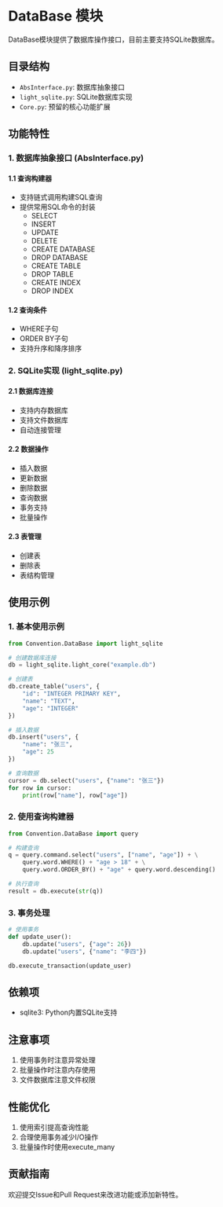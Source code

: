 # DataBase 模块

DataBase模块提供了数据库操作接口，目前主要支持SQLite数据库。

## 目录结构

- `AbsInterface.py`: 数据库抽象接口
- `light_sqlite.py`: SQLite数据库实现
- `Core.py`: 预留的核心功能扩展

## 功能特性

### 1. 数据库抽象接口 (AbsInterface.py)

#### 1.1 查询构建器

- 支持链式调用构建SQL查询
- 提供常用SQL命令的封装
  - SELECT
  - INSERT
  - UPDATE
  - DELETE
  - CREATE DATABASE
  - DROP DATABASE
  - CREATE TABLE
  - DROP TABLE
  - CREATE INDEX
  - DROP INDEX

#### 1.2 查询条件

- WHERE子句
- ORDER BY子句
- 支持升序和降序排序

### 2. SQLite实现 (light_sqlite.py)

#### 2.1 数据库连接

- 支持内存数据库
- 支持文件数据库
- 自动连接管理

#### 2.2 数据操作

- 插入数据
- 更新数据
- 删除数据
- 查询数据
- 事务支持
- 批量操作

#### 2.3 表管理

- 创建表
- 删除表
- 表结构管理

## 使用示例

### 1. 基本使用示例

```python
from Convention.DataBase import light_sqlite

# 创建数据库连接
db = light_sqlite.light_core("example.db")

# 创建表
db.create_table("users", {
    "id": "INTEGER PRIMARY KEY",
    "name": "TEXT",
    "age": "INTEGER"
})

# 插入数据
db.insert("users", {
    "name": "张三",
    "age": 25
})

# 查询数据
cursor = db.select("users", {"name": "张三"})
for row in cursor:
    print(row["name"], row["age"])
```

### 2. 使用查询构建器

```python
from Convention.DataBase import query

# 构建查询
q = query.command.select("users", ["name", "age"]) + \
    query.word.WHERE() + "age > 18" + \
    query.word.ORDER_BY() + "age" + query.word.descending()

# 执行查询
result = db.execute(str(q))
```

### 3. 事务处理

```python
# 使用事务
def update_user():
    db.update("users", {"age": 26})
    db.update("users", {"name": "李四"})

db.execute_transaction(update_user)
```

## 依赖项

- sqlite3: Python内置SQLite支持

## 注意事项

1. 使用事务时注意异常处理
2. 批量操作时注意内存使用
3. 文件数据库注意文件权限

## 性能优化

1. 使用索引提高查询性能
2. 合理使用事务减少I/O操作
3. 批量操作时使用execute_many

## 贡献指南

欢迎提交Issue和Pull Request来改进功能或添加新特性。
